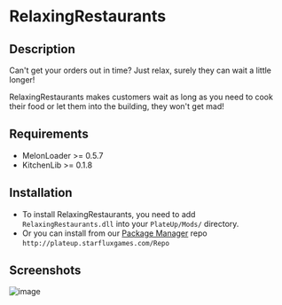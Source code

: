 # RelaxingRestaurants

## Description

Can't get your orders out in time? Just relax, surely they can wait a little longer!

RelaxingRestaurants makes customers wait as long as you need to cook their food or let them into the building, they won't get mad!

## Requirements

- MelonLoader >= 0.5.7
- KitchenLib >= 0.1.8

## Installation

- To install RelaxingRestaurants, you need to add `RelaxingRestaurants.dll` into your `PlateUp/Mods/` directory.
- Or you can install from our [Package Manager](https://github.com/KitchenMods/PlateUp-Package-Manager) repo `http://plateup.starfluxgames.com/Repo`

## Screenshots
![image](https://user-images.githubusercontent.com/20834597/199273770-d30d962e-8cc3-432f-a49b-74c83f691d72.png)
